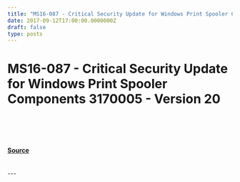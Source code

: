 ```yaml
---
title: "MS16-087 - Critical Security Update for Windows Print Spooler Components 3170005 - Version 20"
date: 2017-09-12T17:00:00.0000000Z
draft: false
type: posts
---
```

# MS16-087 - Critical Security Update for Windows Print Spooler Components 3170005 - Version 20

<br/>

<br/>

<br/>


#### [Source](https://technet.microsoft.com/en-us/library/security/MS16-087)

<br/>
---
